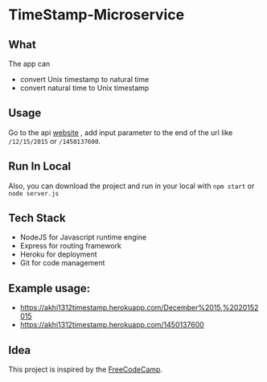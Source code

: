 # TimeStamp-Microservice

## What
The app can 
- convert Unix timestamp to natural time
- convert natural time to Unix timestamp

## Usage
Go to the api [website](https://max-timestamp.herokuapp.com) , add input parameter to the end of the url like
`/12/15/2015` or `/1450137600`.

## Run In Local
Also, you can download the project and run in your local with
`npm start` or `node server.js`

## Tech Stack
- NodeJS for Javascript runtime engine
- Express for routing framework
- Heroku for deployment
- Git for code management

## Example usage:
* https://akhi1312timestamp.herokuapp.com/December%2015,%2020152015
* https://akhi1312timestamp.herokuapp.com/1450137600

## Idea
This project is inspired by the [FreeCodeCamp](https://www.freecodecamp.com/).
